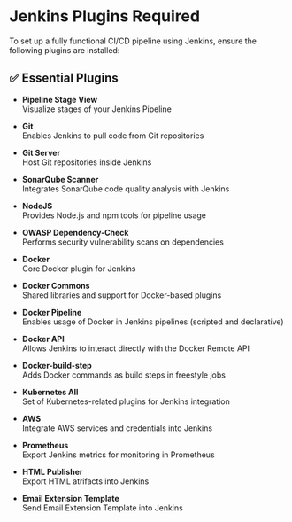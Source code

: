 # Jenkins Plugins Required

To set up a fully functional CI/CD pipeline using Jenkins, ensure the following plugins are installed:

## ✅ Essential Plugins

- **Pipeline Stage View**  
  Visualize stages of your Jenkins Pipeline


- **Git**  
  Enables Jenkins to pull code from Git repositories

- **Git Server**  
  Host Git repositories inside Jenkins

- **SonarQube Scanner**  
  Integrates SonarQube code quality analysis with Jenkins

- **NodeJS**  
  Provides Node.js and npm tools for pipeline usage

- **OWASP Dependency-Check**  
  Performs security vulnerability scans on dependencies

- **Docker**  
  Core Docker plugin for Jenkins

- **Docker Commons**  
  Shared libraries and support for Docker-based plugins

- **Docker Pipeline**  
  Enables usage of Docker in Jenkins pipelines (scripted and declarative)

- **Docker API**  
  Allows Jenkins to interact directly with the Docker Remote API

- **Docker-build-step**  
  Adds Docker commands as build steps in freestyle jobs

- **Kubernetes All**  
  Set of Kubernetes-related plugins for Jenkins integration

- **AWS**  
  Integrate AWS services and credentials into Jenkins

- **Prometheus**  
  Export Jenkins metrics for monitoring in Prometheus

- **HTML Publisher**  
  Export HTML atrifacts into Jenkins  

- **Email Extension Template**  
  Send Email Extension Template into Jenkins  
